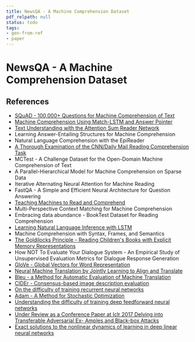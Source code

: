 ```yaml
---
title: NewsQA - A Machine Comprehension Dataset
pdf_relpath: null
status: todo
tags:
- gen-from-ref
- paper
---
```


# NewsQA - A Machine Comprehension Dataset

## References

- [SQuAD - 100,000+ Questions for Machine Comprehension of Text](./squad-100-000-questions-for-machine-comprehension-of-text.md)
- [Machine Comprehension Using Match-LSTM and Answer Pointer](./machine-comprehension-using-match-lstm-and-answer-pointer.md)
- [Text Understanding with the Attention Sum Reader Network](./text-understanding-with-the-attention-sum-reader-network.md)
- Learning Answer-Entailing Structures for Machine Comprehension
- Natural Language Comprehension with the EpiReader
- [A Thorough Examination of the CNN/Daily Mail Reading Comprehension Task](./a-thorough-examination-of-the-cnn-daily-mail-reading-comprehension-task.md)
- MCTest - A Challenge Dataset for the Open-Domain Machine Comprehension of Text
- A Parallel-Hierarchical Model for Machine Comprehension on Sparse Data
- Iterative Alternating Neural Attention for Machine Reading
- FastQA - A Simple and Efficient Neural Architecture for Question Answering
- [Teaching Machines to Read and Comprehend](./teaching-machines-to-read-and-comprehend.md)
- Multi-Perspective Context Matching for Machine Comprehension
- Embracing data abundance - BookTest Dataset for Reading Comprehension
- [Learning Natural Language Inference with LSTM](./learning-natural-language-inference-with-lstm.md)
- Machine Comprehension with Syntax, Frames, and Semantics
- [The Goldilocks Principle - Reading Children's Books with Explicit Memory Representations](./the-goldilocks-principle-reading-children-s-books-with-explicit-memory-representations.md)
- How NOT To Evaluate Your Dialogue System - An Empirical Study of Unsupervised Evaluation Metrics for Dialogue Response Generation
- [GloVe - Global Vectors for Word Representation](./glove-global-vectors-for-word-representation.md)
- [Neural Machine Translation by Jointly Learning to Align and Translate](./neural-machine-translation-by-jointly-learning-to-align-and-translate.md)
- [Bleu - a Method for Automatic Evaluation of Machine Translation](./bleu-a-method-for-automatic-evaluation-of-machine-translation.md)
- [CIDEr - Consensus-based image description evaluation](./cider-consensus-based-image-description-evaluation.md)
- [On the difficulty of training recurrent neural networks](./on-the-difficulty-of-training-recurrent-neural-networks.md)
- [Adam - A Method for Stochastic Optimization](./adam-a-method-for-stochastic-optimization.md)
- [Understanding the difficulty of training deep feedforward neural networks](./understanding-the-difficulty-of-training-deep-feedforward-neural-networks.md)
- [Under Review as a Conference Paper at Iclr 2017 Delving into Transferable Adversarial Ex- Amples and Black-box Attacks](./under-review-as-a-conference-paper-at-iclr-2017-delving-into-transferable-adversarial-ex-amples-and-black-box-attacks.md)
- [Exact solutions to the nonlinear dynamics of learning in deep linear neural networks](./exact-solutions-to-the-nonlinear-dynamics-of-learning-in-deep-linear-neural-networks.md)
